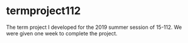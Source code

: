 # termproject112

The term project I developed for the 2019 summer session of 15-112. We were given one week to complete the project.
